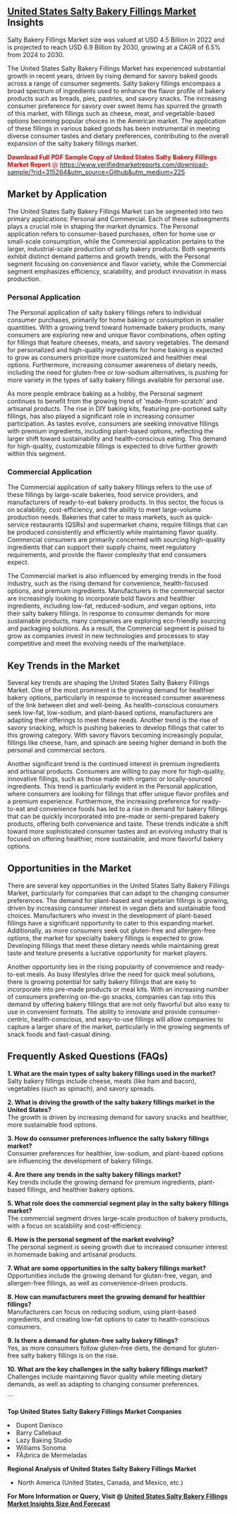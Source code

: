 <h2><a href="https://www.verifiedmarketreports.com/download-sample/?rid=315264&amp;utm_source=Github&amp;utm_medium=225" target="_blank">United States Salty Bakery Fillings Market</a> Insights</h2><p>Salty Bakery Fillings Market size was valued at USD 4.5 Billion in 2022 and is projected to reach USD 6.9 Billion by 2030, growing at a CAGR of 6.5% from 2024 to 2030.</p><p> <p>The United States Salty Bakery Fillings Market has experienced substantial growth in recent years, driven by rising demand for savory baked goods across a range of consumer segments. Salty bakery fillings encompass a broad spectrum of ingredients used to enhance the flavor profile of bakery products such as breads, pies, pastries, and savory snacks. The increasing consumer preference for savory over sweet items has spurred the growth of this market, with fillings such as cheese, meat, and vegetable-based options becoming popular choices in the American market. The application of these fillings in various baked goods has been instrumental in meeting diverse consumer tastes and dietary preferences, contributing to the overall expansion of the salty bakery fillings market. <p><span class=""><span style="color: #ff0000;"><strong>Download Full PDF Sample Copy of United States Salty Bakery Fillings Market Report</strong> @ </span><a href="https://www.verifiedmarketreports.com/download-sample/?rid=315264&amp;utm_source=Github&amp;utm_medium=225" target="_blank">https://www.verifiedmarketreports.com/download-sample/?rid=315264&amp;utm_source=Github&amp;utm_medium=225</a></span></p></p> <h2>Market by Application</h2> <p>The United States Salty Bakery Fillings Market can be segmented into two primary applications: Personal and Commercial. Each of these subsegments plays a crucial role in shaping the market dynamics. The Personal application refers to consumer-based purchases, often for home use or small-scale consumption, while the Commercial application pertains to the larger, industrial-scale production of salty bakery products. Both segments exhibit distinct demand patterns and growth trends, with the Personal segment focusing on convenience and flavor variety, while the Commercial segment emphasizes efficiency, scalability, and product innovation in mass production.</p> <h3>Personal Application</h3> <p>The Personal application of salty bakery fillings refers to individual consumer purchases, primarily for home baking or consumption in smaller quantities. With a growing trend toward homemade bakery products, many consumers are exploring new and unique flavor combinations, often opting for fillings that feature cheeses, meats, and savory vegetables. The demand for personalized and high-quality ingredients for home baking is expected to grow as consumers prioritize more customized and healthier meal options. Furthermore, increasing consumer awareness of dietary needs, including the need for gluten-free or low-sodium alternatives, is pushing for more variety in the types of salty bakery fillings available for personal use.</p> <p>As more people embrace baking as a hobby, the Personal segment continues to benefit from the growing trend of 'made-from-scratch' and artisanal products. The rise in DIY baking kits, featuring pre-portioned salty fillings, has also played a significant role in increasing consumer participation. As tastes evolve, consumers are seeking innovative fillings with premium ingredients, including plant-based options, reflecting the larger shift toward sustainability and health-conscious eating. This demand for high-quality, customizable fillings is expected to drive further growth within this segment.</p> <h3>Commercial Application</h3> <p>The Commercial application of salty bakery fillings refers to the use of these fillings by large-scale bakeries, food service providers, and manufacturers of ready-to-eat bakery products. In this sector, the focus is on scalability, cost-efficiency, and the ability to meet large-volume production needs. Bakeries that cater to mass markets, such as quick-service restaurants (QSRs) and supermarket chains, require fillings that can be produced consistently and efficiently while maintaining flavor quality. Commercial consumers are primarily concerned with sourcing high-quality ingredients that can support their supply chains, meet regulatory requirements, and provide the flavor complexity that end consumers expect.</p> <p>The Commercial market is also influenced by emerging trends in the food industry, such as the rising demand for convenience, health-focused options, and premium ingredients. Manufacturers in the commercial sector are increasingly looking to incorporate bold flavors and healthier ingredients, including low-fat, reduced-sodium, and vegan options, into their salty bakery fillings. In response to consumer demands for more sustainable products, many companies are exploring eco-friendly sourcing and packaging solutions. As a result, the Commercial segment is poised to grow as companies invest in new technologies and processes to stay competitive and meet the evolving needs of the marketplace.</p> <h2>Key Trends in the Market</h2> <p>Several key trends are shaping the United States Salty Bakery Fillings Market. One of the most prominent is the growing demand for healthier bakery options, particularly in response to increased consumer awareness of the link between diet and well-being. As health-conscious consumers seek low-fat, low-sodium, and plant-based options, manufacturers are adapting their offerings to meet these needs. Another trend is the rise of savory snacking, which is pushing bakeries to develop fillings that cater to this growing category. With savory flavors becoming increasingly popular, fillings like cheese, ham, and spinach are seeing higher demand in both the personal and commercial sectors.</p> <p>Another significant trend is the continued interest in premium ingredients and artisanal products. Consumers are willing to pay more for high-quality, innovative fillings, such as those made with organic or locally-sourced ingredients. This trend is particularly evident in the Personal application, where consumers are looking for fillings that offer unique flavor profiles and a premium experience. Furthermore, the increasing preference for ready-to-eat and convenience foods has led to a rise in demand for bakery fillings that can be quickly incorporated into pre-made or semi-prepared bakery products, offering both convenience and taste. These trends indicate a shift toward more sophisticated consumer tastes and an evolving industry that is focused on offering healthier, more sustainable, and more flavorful bakery options.</p> <h2>Opportunities in the Market</h2> <p>There are several key opportunities in the United States Salty Bakery Fillings Market, particularly for companies that can adapt to the changing consumer preferences. The demand for plant-based and vegetarian fillings is growing, driven by increasing consumer interest in vegan diets and sustainable food choices. Manufacturers who invest in the development of plant-based fillings have a significant opportunity to cater to this expanding market. Additionally, as more consumers seek out gluten-free and allergen-free options, the market for specialty bakery fillings is expected to grow. Developing fillings that meet these dietary needs while maintaining great taste and texture presents a lucrative opportunity for market players.</p> <p>Another opportunity lies in the rising popularity of convenience and ready-to-eat meals. As busy lifestyles drive the need for quick meal solutions, there is growing potential for salty bakery fillings that are easy to incorporate into pre-made products or meal kits. With an increasing number of consumers preferring on-the-go snacks, companies can tap into this demand by offering bakery fillings that are not only flavorful but also easy to use in convenient formats. The ability to innovate and provide consumer-centric, health-conscious, and easy-to-use fillings will allow companies to capture a larger share of the market, particularly in the growing segments of snack foods and fast-casual dining.</p> <h2>Frequently Asked Questions (FAQs)</h2> <p><b>1. What are the main types of salty bakery fillings used in the market?</b><br>Salty bakery fillings include cheese, meats (like ham and bacon), vegetables (such as spinach), and savory spreads.</p> <p><b>2. What is driving the growth of the salty bakery fillings market in the United States?</b><br>The growth is driven by increasing demand for savory snacks and healthier, more sustainable food options.</p> <p><b>3. How do consumer preferences influence the salty bakery fillings market?</b><br>Consumer preferences for healthier, low-sodium, and plant-based options are influencing the development of bakery fillings.</p> <p><b>4. Are there any trends in the salty bakery fillings market?</b><br>Key trends include the growing demand for premium ingredients, plant-based fillings, and healthier bakery options.</p> <p><b>5. What role does the commercial segment play in the salty bakery fillings market?</b><br>The commercial segment drives large-scale production of bakery products, with a focus on scalability and cost-efficiency.</p> <p><b>6. How is the personal segment of the market evolving?</b><br>The personal segment is seeing growth due to increased consumer interest in homemade baking and artisanal products.</p> <p><b>7. What are some opportunities in the salty bakery fillings market?</b><br>Opportunities include the growing demand for gluten-free, vegan, and allergen-free fillings, as well as convenience-driven products.</p> <p><b>8. How can manufacturers meet the growing demand for healthier fillings?</b><br>Manufacturers can focus on reducing sodium, using plant-based ingredients, and creating low-fat options to cater to health-conscious consumers.</p> <p><b>9. Is there a demand for gluten-free salty bakery fillings?</b><br>Yes, as more consumers follow gluten-free diets, the demand for gluten-free salty bakery fillings is on the rise.</p> <p><b>10. What are the key challenges in the salty bakery fillings market?</b><br>Challenges include maintaining flavor quality while meeting dietary demands, as well as adapting to changing consumer preferences.</p> ```</p><p><strong>Top United States Salty Bakery Fillings Market Companies</strong></p><div data-test-id=""><p><li>Dupont Danisco</li><li> Barry Callebaut</li><li> Lazy Baking Studio</li><li> Williams Sonoma</li><li> FÃ¡brica de Mermeladas</li></p><div><strong>Regional Analysis of&nbsp;United States Salty Bakery Fillings Market</strong></div><ul><li dir="ltr"><p dir="ltr">North America&nbsp;(United States, Canada, and Mexico, etc.)</p></li></ul><p><strong>For More Information or Query, Visit @&nbsp;</strong><strong><a href="https://www.verifiedmarketreports.com/product/salty-bakery-fillings-market/?utm_source=Github&amp;utm_medium=225" target="_blank">United States Salty Bakery Fillings Market Insights Size And Forecast</a></strong></p></div>
